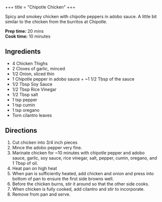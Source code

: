 +++
title = "Chipotle Chicken"
+++

Spicy and smokey chicken with chipotle peppers in adobo sauce. A little bit similar to the chicken from the burritos at Chipotle.

**Prep time:** 20 mins \
**Cook time:** 10 minutes

## Ingredients
- 4 Chicken Thighs
- 2 Cloves of garlic, minced
- 1/2 Onion, sliced thin
- 1 Chipotle pepper in adobo sauce + ~1 1/2 Tbsp of the sauce
- 1/2 Tbsp Soy Sauce
- 1/2 Tbsp Rice Vinegar
- 1/2 Tbsp salt
- 1 tsp pepper
- 1 tsp cumin
- 1 tsp oregano
- Torn cilantro leaves

## Directions
1. Cut chicken into 3/4 inch pieces
2. Mince the adobo pepper very fine.
3. Marinate chicken for ~10 minutes with chipotle pepper and adobo sauce, garlic, soy sauce, rice vinegar, salt, pepper, cumin, oregano, and 1 Tbsp of oil.
4. Heat pan on high heat
5. When pan is sufficiently heated, add chicken and onion and press into bottom of pan to ensure the first side browns well.
6. Before the chicken burns, stir it around so that the other side cooks.
7. When chicken is fully cooked, add cilantro and stir to incorporate.
8. Remove from pan and serve.
